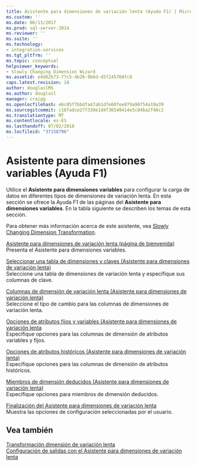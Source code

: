 ```yaml
---
title: Asistente para dimensiones de variación lenta (Ayuda F1) | Microsoft Docs
ms.custom: ''
ms.date: 06/13/2017
ms.prod: sql-server-2014
ms.reviewer: ''
ms.suite: ''
ms.technology:
- integration-services
ms.tgt_pltfrm: ''
ms.topic: conceptual
helpviewer_keywords:
- Slowly Changing Dimension Wizard
ms.assetid: e4d62b73-77c5-4b26-9b6d-d5f245768fc8
caps.latest.revision: 18
author: douglaslMS
ms.author: douglasl
manager: craigg
ms.openlocfilehash: e6c05f7bbdfa47ab1d7e60fee879a90754a19a39
ms.sourcegitcommit: c18fadce27f330e1d4f36549414e5c84ba2f46c2
ms.translationtype: MT
ms.contentlocale: es-ES
ms.lasthandoff: 07/02/2018
ms.locfileid: "37158796"
---
```

# <a name="slowly-changing-dimension-wizard-f1-help"></a>Asistente para dimensiones variables (Ayuda F1)
  Utilice el **Asistente para dimensiones variables** para configurar la carga de datos en diferentes tipos de dimensiones de variación lenta. En esta sección se ofrece la Ayuda F1 de las páginas del **Asistente para dimensiones variables**. En la tabla siguiente se describen los temas de esta sección.  
  
 Para obtener más información acerca de este asistente, vea [Slowly Changing Dimension Transformation](slowly-changing-dimension-transformation.md).  
  
 [Asistente para dimensiones de variación lenta (página de bienvenida)](welcome-to-the-slowly-changing-dimension-wizard.md)  
 Presenta el Asistente para dimensiones variables.  
  
 [Seleccionar una tabla de dimensiones y claves &#40;Asistente para dimensiones de variación lenta&#41;](select-a-dimension-table-and-keys-slowly-changing-dimension-wizard.md)  
 Seleccione una tabla de dimensiones de variación lenta y especifique sus columnas de clave.  
  
 [Columnas de dimensión de variación lenta &#40;Asistente para dimensiones de variación lenta&#41;](slowly-changing-dimension-columns-slowly-changing-dimension-wizard.md)  
 Seleccione el tipo de cambio para las columnas de dimensiones de variación lenta.  
  
 [Opciones de atributos fijos y variables &#40;Asistente para dimensiones de variación lenta](fixed-and-changing-attribute-options-slowly-changing-dimension-wizard.md)  
 Especifique opciones para las columnas de dimensión de atributos variables y fijos.  
  
 [Opciones de atributos históricos &#40;Asistente para dimensiones de variación lenta&#41;](historical-attribute-options-slowly-changing-dimension-wizard.md)  
 Especifique opciones para las columnas de dimensión de atributos históricos.  
  
 [Miembros de dimensión deducidos &#40;Asistente para dimensiones de variación lenta&#41;](inferred-dimension-members-slowly-changing-dimension-wizard.md)  
 Especifique opciones para miembros de dimensión deducidos.  
  
 [Finalización del Asistente para dimensiones de variación lenta](finish-the-slowly-changing-dimension-wizard.md)  
 Muestra las opciones de configuración seleccionadas por el usuario.  
  
## <a name="see-also"></a>Vea también  
 [Transformación dimensión de variación lenta](slowly-changing-dimension-transformation.md)   
 [Configuración de salidas con el Asistente para dimensiones de variación lenta](configure-outputs-using-the-slowly-changing-dimension-wizard.md)  
  
  
